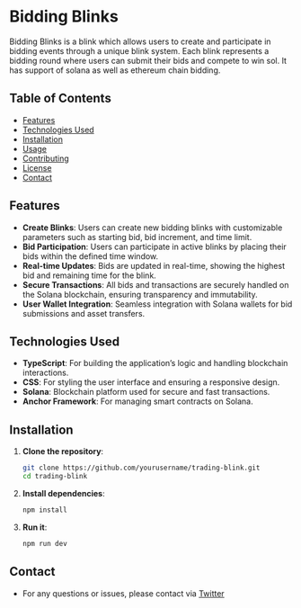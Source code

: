 # Bidding Blinks

Bidding Blinks is a blink which allows users to create and participate in bidding events through a unique blink system. Each blink represents a bidding round where users can submit their bids and compete to win sol. It has support of solana as well as ethereum chain bidding.

## Table of Contents

- [Features](#features)
- [Technologies Used](#technologies-used)
- [Installation](#installation)
- [Usage](#usage)
- [Contributing](#contributing)
- [License](#license)
- [Contact](#contact)

## Features

- **Create Blinks**: Users can create new bidding blinks with customizable parameters such as starting bid, bid increment, and time limit.
- **Bid Participation**: Users can participate in active blinks by placing their bids within the defined time window.
- **Real-time Updates**: Bids are updated in real-time, showing the highest bid and remaining time for the blink.
- **Secure Transactions**: All bids and transactions are securely handled on the Solana blockchain, ensuring transparency and immutability.
- **User Wallet Integration**: Seamless integration with Solana wallets for bid submissions and asset transfers.

## Technologies Used

- **TypeScript**: For building the application’s logic and handling blockchain interactions.
- **CSS**: For styling the user interface and ensuring a responsive design.
- **Solana**: Blockchain platform used for secure and fast transactions.
- **Anchor Framework**: For managing smart contracts on Solana.

## Installation

1. **Clone the repository**:
   ```bash
   git clone https://github.com/yourusername/trading-blink.git
   cd trading-blink
   ```
   
2. **Install dependencies**:
   ```bash
   npm install
   ```
   
3. **Run it**:
   ```bash
   npm run dev
   ```

## Contact 
 - For any questions or issues, please contact via [Twitter](https://x.com/OmChillure)
